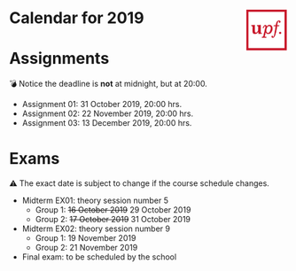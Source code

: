 
# <img src="upf_logo.png" align="right" width="80"/>Calendar for 2019

# Assignments

:bomb: Notice the deadline is **not** at midnight, but at 20:00.

* Assignment 01: 31 October 2019, 20:00 hrs.
* Assignment 02: 22 November 2019, 20:00 hrs.
* Assignment 03: 13 December 2019, 20:00 hrs.

# Exams

:warning: The exact date is subject to change if the course schedule changes.

* Midterm EX01: theory session number 5
    * Group 1: <strike>16 October 2019</strike> 29 October 2019
    * Group 2: <strike>17 October 2019</strike> 31 October 2019
* Midterm EX02: theory session number 9
    * Group 1: 19 November 2019
    * Group 2: 21 November 2019
* Final exam: to be scheduled by the school
